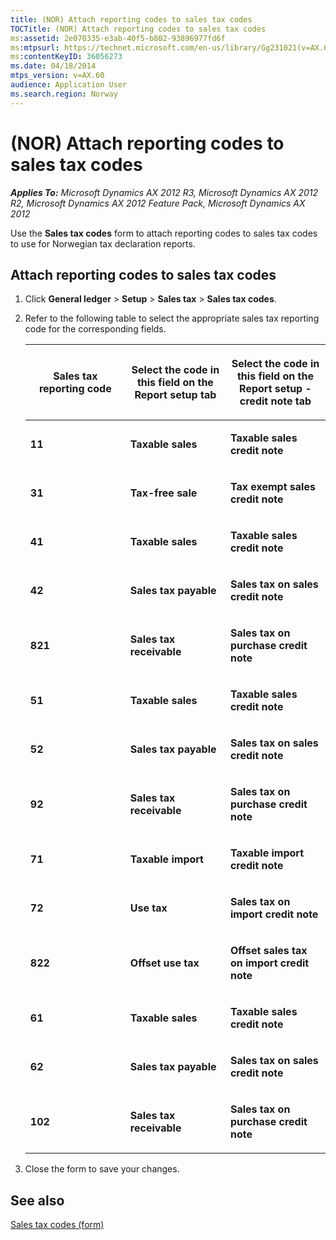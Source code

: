 ```yaml
---
title: (NOR) Attach reporting codes to sales tax codes
TOCTitle: (NOR) Attach reporting codes to sales tax codes
ms:assetid: 2e070335-e3ab-40f5-b802-93896977fd6f
ms:mtpsurl: https://technet.microsoft.com/en-us/library/Gg231021(v=AX.60)
ms:contentKeyID: 36056273
ms.date: 04/18/2014
mtps_version: v=AX.60
audience: Application User
ms.search.region: Norway
---
```


# (NOR) Attach reporting codes to sales tax codes 


_**Applies To:** Microsoft Dynamics AX 2012 R3, Microsoft Dynamics AX 2012 R2, Microsoft Dynamics AX 2012 Feature Pack, Microsoft Dynamics AX 2012_

Use the **Sales tax codes** form to attach reporting codes to sales tax codes to use for Norwegian tax declaration reports.

## Attach reporting codes to sales tax codes

1.  Click **General ledger** \> **Setup** \> **Sales tax** \> **Sales tax codes**.

2.  Refer to the following table to select the appropriate sales tax reporting code for the corresponding fields.
    
    <table>
    <colgroup>
    <col style="width: 33%" />
    <col style="width: 33%" />
    <col style="width: 33%" />
    </colgroup>
    <thead>
    <tr class="header">
    <th><p>Sales tax reporting code</p></th>
    <th><p>Select the code in this field on the <strong>Report setup</strong> tab</p></th>
    <th><p>Select the code in this field on the <strong>Report setup - credit note</strong> tab</p></th>
    </tr>
    </thead>
    <tbody>
    <tr class="odd">
    <td><p><strong>11</strong></p></td>
    <td><p><strong>Taxable sales</strong></p>
    <p></p></td>
    <td><p><strong>Taxable sales credit note</strong></p></td>
    </tr>
    <tr class="even">
    <td><p><strong>31</strong></p></td>
    <td><p><strong>Tax-free sale</strong></p></td>
    <td><p><strong>Tax exempt sales credit note</strong></p></td>
    </tr>
    <tr class="odd">
    <td><p><strong>41</strong></p></td>
    <td><p><strong>Taxable sales</strong></p></td>
    <td><p><strong>Taxable sales credit note</strong></p></td>
    </tr>
    <tr class="even">
    <td><p><strong>42</strong></p></td>
    <td><p><strong>Sales tax payable</strong></p></td>
    <td><p><strong>Sales tax on sales credit note</strong></p></td>
    </tr>
    <tr class="odd">
    <td><p><strong>821</strong></p></td>
    <td><p><strong>Sales tax receivable</strong></p></td>
    <td><p><strong>Sales tax on purchase credit note</strong></p></td>
    </tr>
    <tr class="even">
    <td><p><strong>51</strong></p></td>
    <td><p><strong>Taxable sales</strong></p></td>
    <td><p><strong>Taxable sales credit note</strong></p></td>
    </tr>
    <tr class="odd">
    <td><p><strong>52</strong></p></td>
    <td><p><strong>Sales tax payable</strong></p></td>
    <td><p><strong>Sales tax on sales credit note</strong></p></td>
    </tr>
    <tr class="even">
    <td><p><strong>92</strong></p></td>
    <td><p><strong>Sales tax receivable</strong></p></td>
    <td><p><strong>Sales tax on purchase credit note</strong></p></td>
    </tr>
    <tr class="odd">
    <td><p><strong>71</strong></p></td>
    <td><p><strong>Taxable import</strong></p></td>
    <td><p><strong>Taxable import credit note</strong></p></td>
    </tr>
    <tr class="even">
    <td><p><strong>72</strong></p></td>
    <td><p><strong>Use tax</strong></p></td>
    <td><p><strong>Sales tax on import credit note</strong></p></td>
    </tr>
    <tr class="odd">
    <td><p><strong>822</strong></p></td>
    <td><p><strong>Offset use tax</strong></p></td>
    <td><p><strong>Offset sales tax on import credit note</strong></p></td>
    </tr>
    <tr class="even">
    <td><p><strong>61</strong></p></td>
    <td><p><strong>Taxable sales</strong></p></td>
    <td><p><strong>Taxable sales credit note</strong></p></td>
    </tr>
    <tr class="odd">
    <td><p><strong>62</strong></p></td>
    <td><p><strong>Sales tax payable</strong></p></td>
    <td><p><strong>Sales tax on sales credit note</strong></p></td>
    </tr>
    <tr class="even">
    <td><p><strong>102</strong></p></td>
    <td><p><strong>Sales tax receivable</strong></p></td>
    <td><p><strong>Sales tax on purchase credit note</strong></p></td>
    </tr>
    </tbody>
    </table>


3.  Close the form to save your changes.

## See also

[Sales tax codes (form)](https://technet.microsoft.com/en-us/library/aa553257\(v=ax.60\))

  


